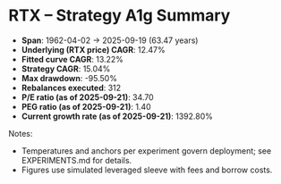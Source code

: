 # RTX – Strategy A1g Summary

- **Span**: 1962-04-02 → 2025-09-19 (63.47 years)
- **Underlying (RTX price) CAGR**: 12.47%
- **Fitted curve CAGR**: 13.22%
- **Strategy CAGR**: 15.04%
- **Max drawdown**: -95.50%
- **Rebalances executed**: 312
- **P/E ratio (as of 2025-09-21)**: 34.70
- **PEG ratio (as of 2025-09-21)**: 1.40
- **Current growth rate (as of 2025-09-21)**: 1392.80%

Notes:

- Temperatures and anchors per experiment govern deployment; see EXPERIMENTS.md for details.
- Figures use simulated leveraged sleeve with fees and borrow costs.

